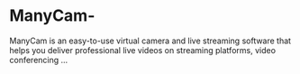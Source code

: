 # ManyCam-
ManyCam is an easy-to-use virtual camera and live streaming software that helps you deliver professional live videos on streaming platforms, video conferencing ...
